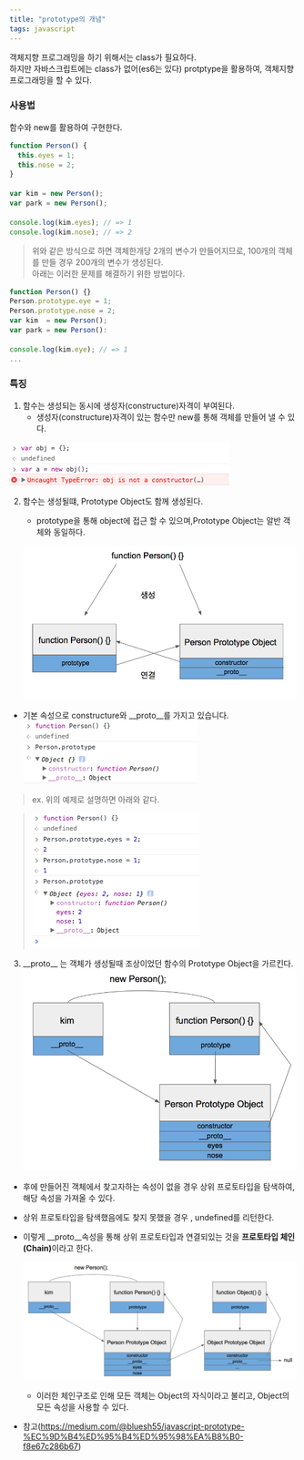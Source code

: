 ```yaml
---
title: "prototype의 개념"
tags: javascript
---
```


객체지향 프로그래밍을 하기 위해서는 class가 필요하다.<br/>
하지만 자바스크립트에는 class가 없어(es6는 있다) protptype을 활용하여, 객체지향 프로그래밍을 할 수 있다.

### 사용법

함수와 new를 활용하여 구현한다.

```javascript
function Person() {
  this.eyes = 1;
  this.nose = 2;
}

var kim = new Person();
var park = new Person();

console.log(kim.eyes); // => 1
console.log(kim.nose); // => 2
```

> 위와 같은 방식으로 하면 객체한개당 2개의 변수가 만들어지므로,
> 100개의 객체를 만들 경우 200개의 변수가 생성된다.<br/>
> 아래는 이러한 문제를 해결하기 위한 방법이다.

```javascript
function Person() {}
Person.prototype.eye = 1;
Person.prototype.nose = 2;
var kim  = new Person();
var park = new Person():

console.log(kim.eye); // => 1
...
```

### 특징

1.  함수는 생성되는 동시에 생성자(constructure)자격이 부여된다.
    - 생성자(constructure)자격이 있는 함수만 new를 통해 객체를 만들어 낼 수 있다.

![prototype constructure](../assets/images/post/img-prototype-constructure.png)

2. 함수는 생성될떄, Prototype Object도 함께 생성된다.

   - prototype을 통해 object에 접근 할 수 있으며,Prototype Object는 알반 객체와 동일하다.

   ![prototype object](../assets/images/post/img-prototype-object.png)

- 기본 속성으로 constructure와 \_\_proto\_\_를 가지고 있습니다.
  ![prototype object-02](../assets/images/post/img-prototype-object-02.png)

> ex. 위의 예제로 설명하면 아래와 같다.

> ![prototype ex](../assets/images/post/img-prototype-ex.png)

3. \_\_proto\_\_ 는 객체가 생성될때 조상이었던 함수의 Prototype Object을 가르킨다.
   ![prototype 상속](../assets/images/post/img-prototype-props.png)

- 후에 만들어진 객체에서 찾고자하는 속성이 없을 경우 상위 프로토타입을 탐색하여, 해당 속성을 가져올 수 있다.
- 상위 프로토타입을 탐색했음에도 찾지 못했을 경우 , undefined를 리턴한다.
- 이렇게 \_\_proto\_\_속성을 통해 상위 프로토타입과 연결되있는 것을 <b>프로토타입 체인(Chain)</b>이라고 한다.

  ![prototype chain](../assets/images/post/img-prototype-chain.png)

  - 이러한 체인구조로 인해 모든 객체는 Object의 자식이라고 불리고, Object의 모든 속성을 사용할 수 있다.

* 참고(https://medium.com/@bluesh55/javascript-prototype-%EC%9D%B4%ED%95%B4%ED%95%98%EA%B8%B0-f8e67c286b67)
